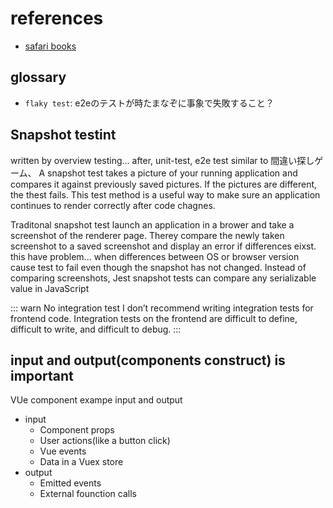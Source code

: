 # references
* [safari books](https://learning.oreilly.com/library/view/testing-vuejs-applications/9781617295249/OEBPS/Text/kindle_split_010.html)

## glossary
* `flaky test`: e2eのテストが時たまなぞに事象で失敗すること？


## Snapshot testint
written by overview testing... after, unit-test, e2e test
similar to  間違い探しゲーム、
A snapshot test takes a picture of your running application and compares it against previously saved pictures. If the pictures are different, the thest fails. This test method is a useful way to make sure an application continues to render correctly after code chagnes.

Traditonal snapshot test launch an application in a brower and take a screenshot of the renderer page. Therey compare the newly taken screenshot to a saved screenshot and display an error if differences eixst.
this have problem...
when differences between OS or browser version cause test to fail even though the snapshot has not changed.
Instead of comparing screenshots, Jest snapshot tests can compare any serializable value in JavaScript

::: warn
No integration test 
I don’t recommend writing integration tests for frontend code. Integration tests on the frontend are difficult to define, difficult to write, and difficult to debug.
:::

## input and output(components construct) is important
VUe component exampe input and output
* input
  * Component props
  * User actions(like a button click)
  * Vue events
  * Data in a Vuex store
* output
  * Emitted events
  * External founction calls

  